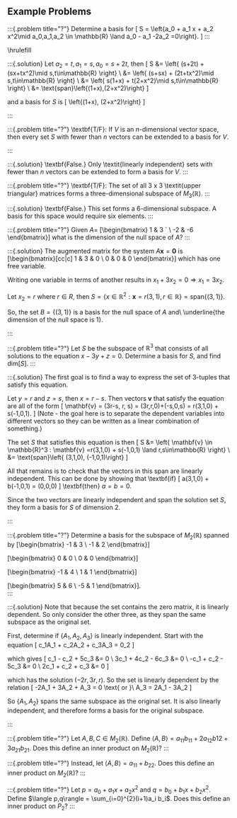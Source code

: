## Example Problems

:::{.problem title="?"}
Determine a basis for
\[
S = \left\{a_0 + a_1 x + a_2 x^2\mid a_0,a_1,a_2 \in \mathbb{R} \land a_0 - a_1 -2a_2 =0\right\}.
\]
:::

\hrulefill

:::{.solution}
Let $a_2=t, a_1=s, a_0=s+2t$, then
\[
S 	  &= \left\{ (s+2t) + (sx+tx^2)\mid s,t\in\mathbb{R} \right\} \\
&= \left\{ (s+sx) + (2t+tx^2)\mid s,t\in\mathbb{R} \right\} \\
&= \left\{ s(1+x) + t(2+x^2)\mid s,t\in\mathbb{R} \right\} \\
&= \text{span}\left\{(1+x),(2+x^2)\right\}
\]

and a basis for $S$ is
\[
\left\{(1+x), (2+x^2)\right\}
\]

:::


:::{.problem title="?"}
\textbf{T/F}: If $V$ is an $n$-dimensional vector space, then every set $S$ with fewer than $n$ vectors can be extended to a basis for $V$.



:::

:::{.solution}
\textbf{False.} Only \textit{linearly independent} sets with fewer than $n$ vectors can be extended to form a basis for $V$.
:::

:::{.problem title="?"}
\textbf{T/F}: The set of all 3 x 3 \textit{upper triangular} matrices forms a three-dimensional subspace of $M_{3}(\mathbb{R})$.
:::

:::{.solution}
\textbf{False.} This set forms a 6-dimensional subspace. A basis for this space would require six elements.
:::


:::{.problem title="?"}
Given $A=$
\[\begin{bmatrix}
  1 	& 3 `	\\
  -2 	& -6
\end{bmatrix}\]
what is the dimension of the null space of $A$?
:::

:::{.solution}
The augmented matrix for the system $A\mathbf{x} = \mathbf{0}$ is
\[\begin{bmatrix}[cc|c]
1 & 3 & 0	\\
0 & 0 & 0
\end{bmatrix}\]
which has one free variable.

Writing one variable in terms of another results in $x_1 + 3x_2 = 0 \Rightarrow x_1 = 3x_2$.

Let $x_2 = r$ where $r \in R$, then $S = \left\{ x \in \mathbb{R}^2 : \mathbf{x} = r(3,1), r \in \mathbb{R}\right\} = \text{span}\left\{(3,1)\right\}$.

So, the set $B = \left\{(3,1)\right\}$ is a basis for the null space of $A$ and\\ \underline{the dimension of the null space is 1}.


:::

:::{.problem title="?"}
Let $S$ be the subspace of $\mathbb{R}^3$ that consists of all solutions to the equation $x-3y+z = 0$. Determine a basis for $S$, and find dim[$S$].
:::

:::{.solution}
The first goal is to find a way to express the set of 3-tuples that satisfy this equation.

Let $y=r$ and $z=s$, then $x=r-s$. Then vectors $\mathbf{v}$ that satisfy the equation are all of the form
\[
\mathbf{v} = (3r-s, r, s) = (3r,r,0)+(-s,0,s) = r(3,1,0) + s(-1,0,1).
\]
(Note - the goal here is to separate the dependent variables into different vectors so they can be written as a linear combination of something.)

The set $S$ that satisfies this equation is then
\[
S &= \left\{ \mathbf{v} \in \mathbb{R}^3 : \mathbf{v} =r(3,1,0) + s(-1,0,1) \land r,s\in\mathbb{R} \right\} \\
&= \text{span}\left\{ (3,1,0), (-1,0,1)\right\}
\]

All that remains is to check that the vectors in this span are linearly independent. This can be done by showing that \textbf{if}
\[
a(3,1,0) + b(-1,0,1) = (0,0,0)
\]
\textbf{then} $a=b=0$.

Since the two vectors are linearly independent and span the solution set $S$, they form a basis for $S$ of dimension 2.


:::


:::{.problem title="?"}
Determine a basis for the subspace of $M_2(\mathbb{R})$ spanned by
\[\begin{bmatrix}
-1 & 3 \\
-1 & 2
\end{bmatrix}\]

\[\begin{bmatrix}
0 & 0 \\
0 & 0
\end{bmatrix}\]

\[\begin{bmatrix}
-1 & 4 \\
1 & 1
\end{bmatrix}\]

\[\begin{bmatrix}
5 & 6 \\
-5 & 1
\end{bmatrix}\].\
:::

:::{.solution}
Note that because the set contains the zero matrix, it is linearly dependent. So only consider the other three, as they span the same subspace as the original set.

First, determine if $\left\{ A_1, A_2, A_3\right\}$ is linearly independent. Start with the equation
\[
c_1A_1 + c_2A_2 + c_3A_3 = 0_2
\]

which gives
\[
c_1 - 	c_2 + 	5c_3 	&= 0 \\
3c_1 + 	4c_2 -	6c_3 	&= 0 \\
-c_1 +	c_2 - 	5c_3 	&= 0 \\
2c_1 + 	c_2 + 	c_3 	&= 0
\]

which has the solution $(-2r,3r,r)$. So the set is linearly dependent by the relation
\[
-2A_1 + 3A_2 + A_3 = 0 \text{ or }\\
A_3 = 2A_1 - 3A_2
\]

So $\left\{A_1, A_2\right\}$ spans the same subspace as the original set. It is also linearly independent, and therefore forms a basis for the original subspace.

:::


:::{.problem title="?"}
Let $A, B, C \in M_2 (\mathbb{R})$. Define $\langle A,B\rangle = a_{11}b_{11}+2a_{12}b{12}+3a_{21}b_{21}$. Does this define an inner product on $M_2 (\mathbb{R})$?
::: 

:::{.problem title="?"}
Instead, let $\langle A,B\rangle = a_{11} + b_{22}$. Does this define an inner product on $M_2(\mathbb{R})$?
::: 

:::{.problem title="?"}
Let $p=a_0 + a_1 x + a_2 x^2$ and $q=b_0 + b_1 x + b_2 x^2$.
Define $\langle p,q\rangle = \sum_{i=0}^{2}(i+1)a_i b_i$. Does this define an inner product on $P_2$?
::: 



